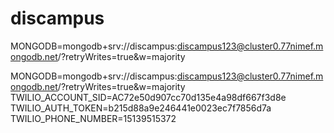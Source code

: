# discampus


MONGODB=mongodb+srv://discampus:discampus123@cluster0.77nimef.mongodb.net/?retryWrites=true&w=majority



MONGODB=mongodb+srv://discampus:discampus123@cluster0.77nimef.mongodb.net/?retryWrites=true&w=majority
TWILIO_ACCOUNT_SID=AC72e50d907cc70d135e4a98df667f3d8e
TWILIO_AUTH_TOKEN=b215d88a9e246441e0023ec7f7856d7a
TWILIO_PHONE_NUMBER=15139515372
